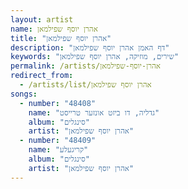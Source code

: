 ```yaml
---
layout: artist
name: אהרן יוסף שפילמאן
title: "אהרן יוסף שפילמאן"
description: "דף האמן אהרן יוסף שפילמאן"
keywords: "שירים, מוזיקה, אהרן יוסף שפילמאן"
permalink: /artists/אהרן-יוסף-שפילמאן
redirect_from:
  - /artists/list/אהרן יוסף שפילמאן
songs:
  - number: "48408"
    name: "גדליה, דו ביזט אונזער טרייסט"
    album: "סינגלים"
    artist: "אהרן יוסף שפילמאן"
  - number: "48409"
    name: "קריגעלע"
    album: "סינגלים"
    artist: "אהרן יוסף שפילמאן"
---
```


